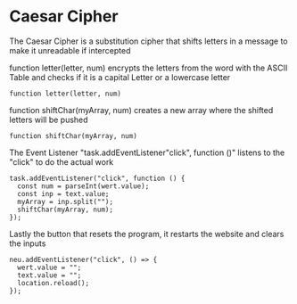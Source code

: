 # Caesar Cipher

The Caesar Cipher is a substitution cipher that shifts letters in a message to make it unreadable if intercepted

function letter(letter, num) encrypts the letters from the word with the ASCII Table and checks if it is a capital Letter or a lowercase letter

```
function letter(letter, num)
```

function shiftChar(myArray, num) creates a new array where the shifted letters will be pushed

```
function shiftChar(myArray, num)
```

The Event Listener "task.addEventListener"click", function ()" listens to the "click" to do the actual work

```
task.addEventListener("click", function () {
  const num = parseInt(wert.value);
  const inp = text.value;
  myArray = inp.split("");
  shiftChar(myArray, num);
});
```

Lastly the button that resets the program, it restarts the website and clears the inputs

```
neu.addEventListener("click", () => {
  wert.value = "";
  text.value = "";
  location.reload();
});
```
